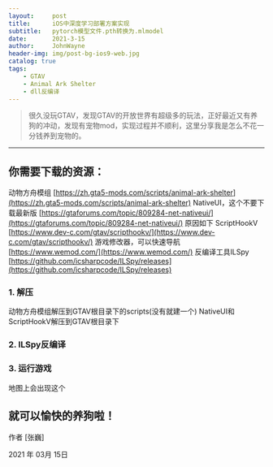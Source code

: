 ```yaml
---
layout:     post
title:      iOS中深度学习部署方案实现
subtitle:   pytorch模型文件.pth转换为.mlmodel
date:       2021-3-15
author:     JohnWayne
header-img: img/post-bg-ios9-web.jpg
catalog: true
tags:
    - GTAV
    - Animal Ark Shelter
    - dll反编译
---
```


>很久没玩GTAV，发现GTAV的开放世界有超级多的玩法，正好最近又有养狗的冲动，发现有宠物mod，实现过程并不顺利，这里分享我是怎么不花一分钱养到宠物的。

------

## 你需要下载的资源：
动物方舟模组
[https://zh.gta5-mods.com/scripts/animal-ark-shelter](https://zh.gta5-mods.com/scripts/animal-ark-shelter)
NativeUI，这个不要下载最新版
[https://gtaforums.com/topic/809284-net-nativeui/](https://gtaforums.com/topic/809284-net-nativeui/)
原因如下
ScriptHookV
[https://www.dev-c.com/gtav/scripthookv/](https://www.dev-c.com/gtav/scripthookv/)
游戏修改器，可以快速导航
[https://www.wemod.com/](https://www.wemod.com/)
反编译工具ILSpy
[https://github.com/icsharpcode/ILSpy/releases](https://github.com/icsharpcode/ILSpy/releases)
### 1. 解压
动物方舟模组解压到GTAV根目录下的scripts(没有就建一个)
NativeUI和ScriptHookV解压到GTAV根目录下

### 2. ILSpy反编译


### 3. 运行游戏
地图上会出现这个

就可以愉快的养狗啦！
------

作者 [张巍]

2021 年 03月 15日    



